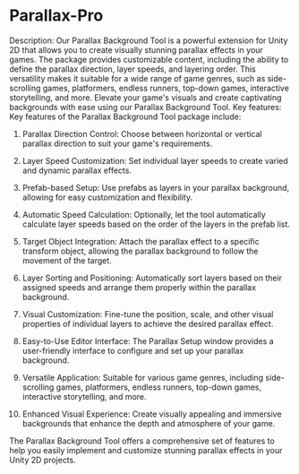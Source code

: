 # Parallax-Pro
Description: Our Parallax Background Tool is a powerful extension for Unity 2D that allows you to create visually stunning parallax effects in your games. The package provides customizable content, including the ability to define the parallax direction, layer speeds, and layering order. This versatility makes it suitable for a wide range of game genres, such as side-scrolling games, platformers, endless runners, top-down games, interactive storytelling, and more. Elevate your game's visuals and create captivating backgrounds with ease using our Parallax Background Tool.
Key features: Key features of the Parallax Background Tool package include:

1. Parallax Direction Control: Choose between horizontal or vertical parallax direction to suit your game's requirements.

2. Layer Speed Customization: Set individual layer speeds to create varied and dynamic parallax effects.

3. Prefab-based Setup: Use prefabs as layers in your parallax background, allowing for easy customization and flexibility.

4. Automatic Speed Calculation: Optionally, let the tool automatically calculate layer speeds based on the order of the layers in the prefab list.

5. Target Object Integration: Attach the parallax effect to a specific transform object, allowing the parallax background to follow the movement of the target.

6. Layer Sorting and Positioning: Automatically sort layers based on their assigned speeds and arrange them properly within the parallax background.

7. Visual Customization: Fine-tune the position, scale, and other visual properties of individual layers to achieve the desired parallax effect.

8. Easy-to-Use Editor Interface: The Parallax Setup window provides a user-friendly interface to configure and set up your parallax background.

9. Versatile Application: Suitable for various game genres, including side-scrolling games, platformers, endless runners, top-down games, interactive storytelling, and more.

10. Enhanced Visual Experience: Create visually appealing and immersive backgrounds that enhance the depth and atmosphere of your game.

The Parallax Background Tool offers a comprehensive set of features to help you easily implement and customize stunning parallax effects in your Unity 2D projects.
